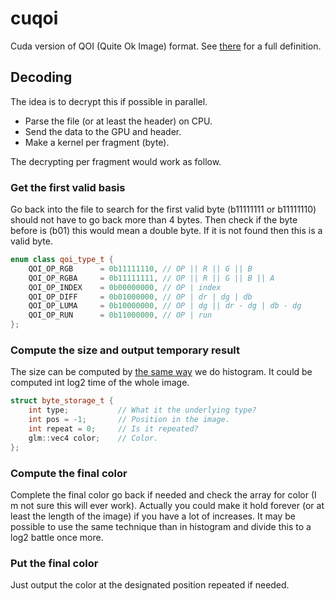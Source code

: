 # cuqoi

Cuda version of QOI (Quite Ok Image) format. See [there](https://qoiformat.org/qoi-specification.pdf) for a full definition.

## Decoding

The idea is to decrypt this if possible in parallel.

- Parse the file (or at least the header) on CPU.
- Send the data to the GPU and header.
- Make a kernel per fragment (byte).

The decrypting per fragment would work as follow.

### Get the first valid basis

Go back into the file to search for the first valid byte (b11111111 or b11111110) should not have to go back more than 4 bytes. Then check if the byte before is (b01) this would mean a double byte. If it is not found then this is a valid byte.

```cpp
enum class qoi_type_t {
    QOI_OP_RGB      = 0b11111110, // OP || R || G || B
    QOI_OP_RGBA     = 0b11111111, // OP || R || G || B || A
    QOI_OP_INDEX    = 0b00000000, // OP | index
    QOI_OP_DIFF     = 0b01000000, // OP | dr | dg | db
    QOI_OP_LUMA     = 0b10000000, // OP | dg || dr - dg | db - dg
    QOI_OP_RUN      = 0b11000000, // OP | run
};
```

### Compute the size and output temporary result

The size can be computed by [the same way](https://github.com/anirul/OpenCL_Crash_Course) we do histogram. It could be computed int log2 time of the whole image.

```cpp
struct byte_storage_t {
    int type;           // What it the underlying type?
    int pos = -1;       // Position in the image.
    int repeat = 0;     // Is it repeated?
    glm::vec4 color;    // Color.
};
```

### Compute the final color

Complete the final color go back if needed and check the array for color (I m not sure this will ever work). Actually you could make it hold forever (or at least the length of the image) if you have a lot of increases. It may be possible to use the same technique than in histogram and divide this to a log2 battle once more.

### Put the final color

Just output the color at the designated position repeated if needed.
